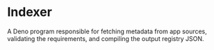 # Indexer

A Deno program responsible for fetching metadata from app sources, validating the requirements, and compiling the output registry JSON.
